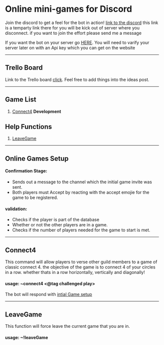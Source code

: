 # Online mini-games for Discord

Join the discord to get a feel for the bot in action!
[link to the discord][discordlink] this link is a temparty link there for you will be kick out of server where you disconnect. if you want to join the effort please send me a message

If you want the bot on your server go [HERE](). You will need to varify your server later on with an Api key which you can get on the website

---

## Trello Board

Link to the Trello board [click](https://trello.com/b/8F6OHh45/connect-4-discord-bot).
Feel free to add things into the ideas post.

---

## Game List

1. [Connect4](#Connect4) **Development**

## Help Functions

1. [LeaveGame](#LeaveGame)

---

## Online Games Setup

#### Confirmation Stage:

- Sends out a message to the channel which the initial game invite was sent.
- Both players must Accept by reacting with the accept emojie for the game to be registered.

#### validation:

- Checks if the player is part of the database
- Whether or not the other players are in a game.
- Checks if the number of players needed for the game to start is met.

---

## Connect4

This command will allow players to verse other guild members to a game of classic connect 4.
the objective of the game is to connect 4 of your circles in a row. whether thats in a row horizontally, vertically and diagonally!

#### usage: ~connect4 <@tag challenged play>

The bot will respond with [intial Game setup](#Online-Games-Setup)

---

## LeaveGame

This function will force leave the current game that you are in.

#### usage: ~!leaveGame

[discordlink]: https://discord.gg/v9fR9zH
